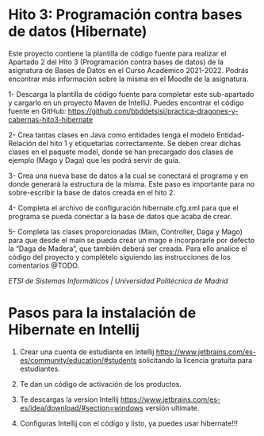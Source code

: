 # Hito 3: Programación contra bases de datos (Hibernate)

Este proyecto contiene la plantilla de código fuente para realizar el Apartado 2 del Hito 3 (Programación contra bases de datos) de la asignatura de Bases de Datos en el Curso Académico 2021-2022. Podrás encontrar más información sobre la misma en el Moodle de la asignatura.

1- Descarga la plantilla de código fuente para completar este sub-apartado y cargarlo en un proyecto Maven de IntelliJ. Puedes encontrar el código fuente en GitHub: 
https://github.com/bbddetsisi/practica-dragones-y-cabernas-hito3-hibernate

2- Crea tantas clases en Java como entidades tenga el modelo Entidad-Relación del hito 1 y etiquetarlas correctamente. Se deben crear dichas clases en el paquete model, donde se han precargado dos clases de ejemplo (Mago y Daga) que les podrá servir de guía.

3- Crea una nueva base de datos a la cual se conectará el programa y en donde generará la estructura de la misma. Este paso es importante para no sobre-escribir la base de datos creada en el hito 2. 

4- Completa el archivo de configuración hibernate.cfg.xml para que el programa se pueda conectar a la base de datos que acaba de crear. 

5- Completa las clases proporcionadas (Main, Controller, Daga y Mago) para que desde el main se pueda crear un mago e incorporarle por defecto la “Daga de Madera”, que también deberá ser creada. Para ello analice el código del proyecto y complételo siguiendo las instrucciones de los comentarios @TODO.



*ETSI de Sistemas Informáticos | Universidad Politécnica de Madrid*


# Pasos para la instalación de Hibernate en Intellij


1. Crear una cuenta de estudiante en Intellij https://www.jetbrains.com/es-es/community/education/#students solicitando la licencia gratuíta para estudiantes. 


3. Te dan un código de activación de los productos.


5. Te descargas la version Intellij https://www.jetbrains.com/es-es/idea/download/#section=windows versión ultimate.


7. Configuras Intellij con el código y listo, ya puedes usar hibernate!!!

